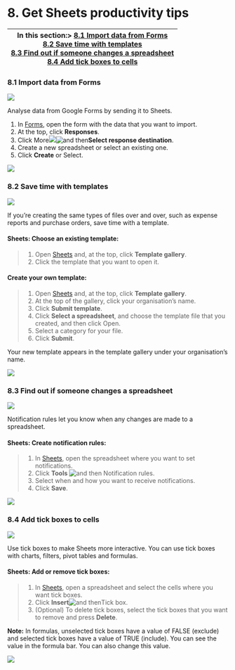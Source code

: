 # 8. Get Sheets productivity tips



| **In this section:**> [8.1 Import data from Forms](https://support.google.com/docs/answer/9331170?hl=en-GB&ref_topic=9296611&sjid=1577381285364851737-NC#8.1)<br/>[8.2 Save time with templates](https://support.google.com/docs/answer/9331170?hl=en-GB&ref_topic=9296611&sjid=1577381285364851737-NC#8.2)<br/>[8.3 Find out if someone changes a spreadsheet](https://support.google.com/docs/answer/9331170?hl=en-GB&ref_topic=9296611&sjid=1577381285364851737-NC#8.3)<br/>[8.4 Add tick boxes to cells](https://support.google.com/docs/answer/9331170?hl=en-GB&ref_topic=9296611&sjid=1577381285364851737-NC#8.4) |
| ----------------------------------------------------------------------------------------------------------------------------------------------------------------------------------------------------------------------------------------------------------------------------------------------------------------------------------------------------------------------------------------------------------------------------------------------------------------------------------------------------------------------------------------------------------------------------------------------------------------------- |

### 8.1 Import data from Forms

![](https://storage.googleapis.com/support-kms-prod/NDmZPeU3rfkbDj5yaglL4CeQJDszF6qteFR0)

Analyse data from Google Forms by sending it to Sheets.

1. In [Forms](https://forms.google.com/), open the form with the data that you want to import.
2. At the top, click **Responses**.
3. Click More![](https://storage.googleapis.com/support-kms-prod/iwMAMe1lEk5FwSU7G8VhBiTE8PuXATWhvq8t)![and then](https://storage.googleapis.com/support-kms-prod/Th2Tx0uwPMOhsMPn7nRXMUo3vs6J0pto2DTn)**Select response destination**.
4. Create a new spreadsheet or select an existing one.
5. Click **Create** or Select.

![](https://storage.googleapis.com/support-kms-prod/qb1nNbzkZPTmygptRBe8tNmhxYzO0QHccqcp)

### 8.2 Save time with templates

![](https://storage.googleapis.com/support-kms-prod/NDmZPeU3rfkbDj5yaglL4CeQJDszF6qteFR0)

If you’re creating the same types of files over and over, such as expense reports and purchase orders, save time with a template.

#### **Sheets: Choose an existing template:**

> 1. Open [Sheets](https://sheets.google.com/) and, at the top, click **Template gallery**.
> 2. Click the template that you want to open it.

#### **Create your own template:**

> 1. Open [Sheets](https://sheets.google.com/) and, at the top, click **Template gallery**.
> 2. At the top of the gallery, click your organisation’s name.
> 3. Click **Submit template**.
> 4. Click **Select a spreadsheet**, and choose the template file that you created, and then click Open.
> 5. Select a category for your file.
> 6. Click **Submit**.

Your new template appears in the template gallery under your organisation’s name.

![](https://storage.googleapis.com/support-kms-prod/02V0Bx7y3PDXJ29BDBzUzWYxJfbcQ1oqXap1)

### 8.3 Find out if someone changes a spreadsheet

![](https://storage.googleapis.com/support-kms-prod/NDmZPeU3rfkbDj5yaglL4CeQJDszF6qteFR0)

Notification rules let you know when any changes are made to a spreadsheet.

#### **Sheets: Create notification rules:**

> 1. In [Sheets](https://sheets.google.com/), open the spreadsheet where you want to set notifications.
> 2. Click **Tools** ![and then](https://storage.googleapis.com/support-kms-prod/Th2Tx0uwPMOhsMPn7nRXMUo3vs6J0pto2DTn) Notification rules.
> 3. Select when and how you want to receive notifications.
> 4. Click **Save**.

![](https://storage.googleapis.com/support-kms-prod/LD11j05sTYqOSoJoMXljo9U2bc8CB0PEyvRS)

### 8.4 Add tick boxes to cells

![](https://storage.googleapis.com/support-kms-prod/NDmZPeU3rfkbDj5yaglL4CeQJDszF6qteFR0)

Use tick boxes to make Sheets more interactive. You can use  tick boxes with charts, filters, pivot tables and formulas.

#### **Sheets: Add or remove tick boxes:**

> 1. In [Sheets](https://sheets.google.com/), open a spreadsheet and select the cells where you want tick boxes.
> 2. Click **Insert**![and then](https://storage.googleapis.com/support-kms-prod/Th2Tx0uwPMOhsMPn7nRXMUo3vs6J0pto2DTn)Tick box.
> 3. (Optional) To delete tick boxes, select the tick boxes that you want to remove and press **Delete**.

**Note:** In formulas, unselected tick boxes have a value of FALSE (exclude) and selected tick boxes have a value of TRUE (include). You can see the value in the formula bar. You can also change this value.

![](https://storage.googleapis.com/support-kms-prod/AvuYAfxdEYpqPoSl9xTGoYNo7TEm7W1o0CnK)
